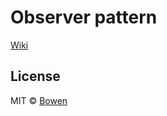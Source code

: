<h1>Observer pattern</h1>

[Wiki](https://en.wikipedia.org/wiki/Observer_pattern)

## License

MIT © [Bowen](https://set.sh)
